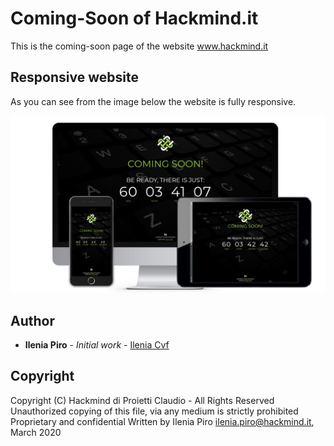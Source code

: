 # Coming-Soon of Hackmind.it

This is the coming-soon page of the website www.hackmind.it

## Responsive website

As you can see from the image below the website is fully responsive.

![Hackmind Coming-soon](https://github.com/ileniapiro/coming-soon_hackmind/raw/master/cs-hackmind-done.png)

## Author

* **Ilenia Piro** - *Initial work* - [Ilenia Cvf](https://github.com/ileniapiro)

## Copyright

Copyright (C) Hackmind di Proietti Claudio - All Rights Reserved
Unauthorized copying of this file, via any medium is strictly prohibited
Proprietary and confidential
Written by Ilenia Piro <ilenia.piro@hackmind.it>, March 2020
